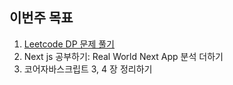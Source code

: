 ## 이번주 목표

1. [Leetcode DP 문제 풀기]()
2. Next js 공부하기: Real World Next App 분석 더하기
3. 코어자바스크립트 3, 4 장 정리하기

